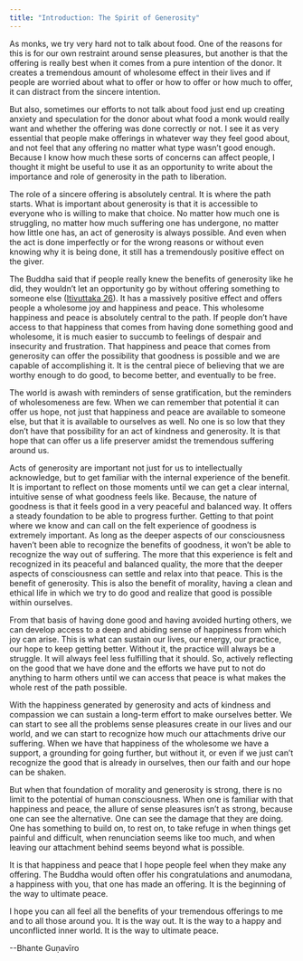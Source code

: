 ```yaml
---
title: "Introduction: The Spirit of Generosity"
---
```


As monks, we try very hard not to talk about food. One of the reasons for this is for our own restraint around sense pleasures, but another is that the offering is really best when it comes from a pure intention of the donor. It creates a tremendous amount of wholesome effect in their lives and if people are worried about what to offer or how to offer or how much to offer, it can distract from the sincere intention.

But also, sometimes our efforts to not talk about food just end up creating anxiety and speculation for the donor about what food a monk would really want and whether the offering was done correctly or not. I see it as very essential that people make offerings in whatever way they feel good about, and not feel that any offering no matter what type wasn’t good enough. Because I know how much these sorts of concerns can affect people, I thought it might be useful to use it as an opportunity to write about the importance and role of generosity in the path to liberation.

The role of a sincere offering is absolutely central. It is where the path starts. What is important about generosity is that it is accessible to everyone who is willing to make that choice. No matter how much one is struggling, no matter how much suffering one has undergone, no matter how little one has, an act of generosity is always possible. And even when the act is done imperfectly or for the wrong reasons or without even knowing why it is being done, it still has a tremendously positive effect on the giver.

The Buddha said that if people really knew the benefits of generosity like he did, they wouldn’t let an opportunity go by without offering something to someone else ([Itivuttaka 26](https://suttacentral.net/iti26/en/sujato?lang=en&layout=plain&reference=none&notes=asterisk&highlight=false&script=latin)). It has a massively positive effect and offers people a wholesome joy and happiness and peace. This wholesome happiness and peace is absolutely central to the path. If people don’t have access to that happiness that comes from having done something good and wholesome, it is much easier to succumb to feelings of despair and insecurity and frustration. That happiness and peace that comes from generosity can offer the possibility that goodness is possible and we are capable of accomplishing it. It is the central piece of believing that we are worthy enough to do good, to become better, and eventually to be free.

The world is awash with reminders of sense gratification, but the reminders of wholesomeness are few. When we can remember that potential it can offer us hope, not just that happiness and peace are available to someone else, but that it is available to ourselves as well. No one is so low that they don’t have that possibility for an act of kindness and generosity. It is that hope that can offer us a life preserver amidst the tremendous suffering around us.

Acts of generosity are important not just for us to intellectually acknowledge, but to get familiar with the internal experience of the benefit. It is important to reflect on those moments until we can get a clear internal, intuitive sense of what goodness feels like. Because, the nature of goodness is that it feels good in a very peaceful and balanced way. It offers a steady foundation to be able to progress further. Getting to that point where we know and can call on the felt experience of goodness is extremely important. As long as the deeper aspects of our consciousness haven’t been able to recognize the benefits of goodness, it won’t be able to recognize the way out of suffering. The more that this experience is felt and recognized in its peaceful and balanced quality, the more that the deeper aspects of consciousness can settle and relax into that peace. This is the benefit of generosity. This is also the benefit of morality, having a clean and ethical life in which we try to do good and realize that good is possible within ourselves.

From that basis of having done good and having avoided hurting others, we can develop access to a deep and abiding sense of happiness from which joy can arise. This is what can sustain our lives, our energy, our practice, our hope to keep getting better. Without it, the practice will always be a struggle. It will always feel less fulfilling that it should. So, actively reflecting on the good that we have done and the efforts we have put to not do anything to harm others until we can access that peace is what makes the whole rest of the path possible.

With the happiness generated by generosity and acts of kindness and compassion we can sustain a long-term effort to make ourselves better. We can start to see all the problems sense pleasures create in our lives and our world, and we can start to recognize how much our attachments drive our suffering. When we have that happiness of the wholesome we have a support, a grounding for going further, but without it, or even if we just can’t recognize the good that is already in ourselves, then our faith and our hope can be shaken.

But when that foundation of morality and generosity is strong, there is no limit to the potential of human consciousness. When one is familiar with that happiness and peace, the allure of sense pleasures isn’t as strong, because one can see the alternative. One can see the damage that they are doing. One has something to build on, to rest on, to take refuge in when things get painful and difficult, when renunciation seems like too much, and when leaving our attachment behind seems beyond what is possible.

It is that happiness and peace that I hope people feel when they make any offering. The Buddha would often offer his congratulations and anumodana, a happiness with you, that one has made an offering. It is the beginning of the way to ultimate peace.

I hope you can all feel all the benefits of your tremendous offerings to me and to all those around you. It is the way out. It is the way to a happy and unconflicted inner world. It is the way to ultimate peace.

--Bhante Guṇavīro
